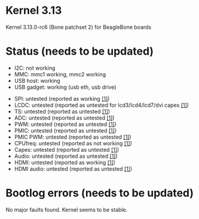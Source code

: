 Kernel 3.13
===========

Kernel 3.13.0-rc6 (Bone patchset 2) for BeagleBone boards

Status (needs to be updated)
============================

 * I2C: not working
 * MMC: mmc1 working, mmc2 working
 * USB host: working
 * USB gadget: working (usb eth, usb drive)

> 

 * SPI: untested (reported as working [\[1\]][1])
 * LCDC: untested (reported as untested for lcd3/lcd4/lcd7/dvi capes [\[1\]][1])
 * TS: untested (reported as untested [\[1\]][1])
 * ADC: untested (reported as untested [\[1\]][1])
 * PWM: untested (reported as untested [\[1\]][1])
 * PMIC: untested (reported as untested [\[1\]][1])
 * PMIC PWM: untested (reported as untested [\[1\]][1])
 * CPUfreq: untested (reported as not working [\[1\]][1])
 * Capes: untested (reported as untested [\[1\]][1])
 * Audio: untested (reported as untested [\[1\]][1])
 * HDMI: untested (reported as working [\[1\]][1])
 * HDMI audio: untested (reported as untested [\[1\]][1])

Bootlog errors (needs to be updated)
====================================

No major faults found. Kernel seems to be stable.

 
[1]: http://github.com/beagleboard/kernel/tree/3.12     "Beagleboard.org Kernel - 3.12 - Github"
